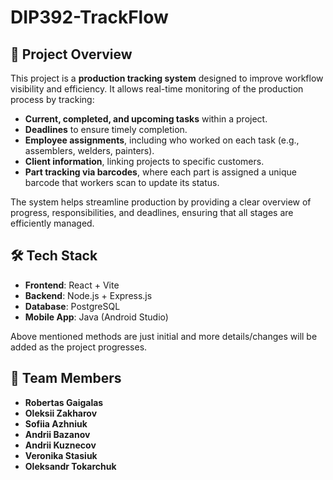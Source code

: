 # **DIP392-TrackFlow**  

## 📌 Project Overview  
This project is a **production tracking system** designed to improve workflow visibility and efficiency. It allows real-time monitoring of the production process by tracking:  
- **Current, completed, and upcoming tasks** within a project.  
- **Deadlines** to ensure timely completion.  
- **Employee assignments**, including who worked on each task (e.g., assemblers, welders, painters).  
- **Client information**, linking projects to specific customers.  
- **Part tracking via barcodes**, where each part is assigned a unique barcode that workers scan to update its status.  

The system helps streamline production by providing a clear overview of progress, responsibilities, and deadlines, ensuring that all stages are efficiently managed.  

## 🛠 Tech Stack
- **Frontend**: React + Vite
- **Backend**: Node.js + Express.js
- **Database**: PostgreSQL
- **Mobile App**: Java (Android Studio)

Above mentioned methods are just initial and more details/changes will be added as the project progresses.

## 👥 Team Members  
- **Robertas Gaigalas**  
- **Oleksii Zakharov**  
- **Sofiia Azhniuk**  
- **Andrii Bazanov**  
- **Andrii Kuznecov**  
- **Veronika Stasiuk**  
- **Oleksandr Tokarchuk**  



